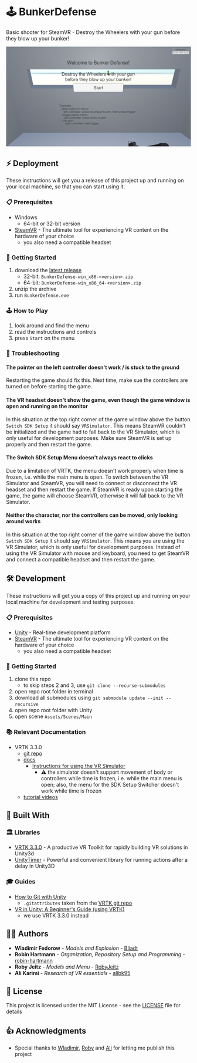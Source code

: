 # 🕹️ BunkerDefense
Basic shooter for SteamVR - Destroy the Wheelers with your gun before they blow up your bunker!

![Start Menu](docs/images/start-menu.png)

## ⚡ Deployment

These instructions will get you a release of this project up and running on your local machine, so that you can start using it.

### 📋 Prerequisites

- Windows
    - 64-bit or 32-bit version
- [SteamVR](https://store.steampowered.com/app/250820/SteamVR/) - The ultimate tool for experiencing VR content on the hardware of your choice
    * you also need a compatible headset

### 🚀 Getting Started

1. download the [latest release](../../releases/latest)
    - 32-bit: `BunkerDefense-win_x86-<version>.zip`
    - 64-bit: `BunkerDefense-win_x86_64-<version>.zip`
1. unzip the archive
1. run `BunkerDefense.exe`

### 🕹️ How to Play

1. look around and find the menu
1. read the instructions and controls
1. press `Start` on the menu

### 🐞 Troubleshooting

#### The pointer on the left controller doesn't work / is stuck to the ground

Restarting the game should fix this. Next time, make sue the controllers are turned on before starting the game.

#### The VR headset doesn't show the game, even though the game window is open and running on the monitor

In this situation at the top right corner of the game window above the button `Switch SDK Setup` it should say `VRSimulator`. This means SteamVR couldn't be initialized and the game had to fall back to the VR Simulator, which is only useful for development purposes. Make sure SteamVR is set up properly and then restart the game.

#### The Switch SDK Setup Menu doesn't always react to clicks

Due to a limitation of VRTK, the menu doesn't work properly when time is frozen, i.e. while the main menu is open. To switch between the VR Simulator and SteamVR, you will need to connect or disconnect the VR headset and then restart the game. If SteamVR is ready upon starting the game, the game will choose SteamVR, otherwise it will fall back to the VR Simulator.

#### Neither the character, nor the controllers can be moved, only looking around works

In this situation at the top right corner of the game window above the button `Switch SDK Setup` it should say `VRSimulator`. This means you are using the VR Simulator, which is only useful for development purposes. Instead of using the VR Simulator with mouse and keyboard, you need to get SteamVR and connect a compatible headset and then restart the game.


## 🛠️ Development

These instructions will get you a copy of this project up and running on your local machine for development and testing purposes.

### 📋 Prerequisites

- [Unity](https://unity3d.com/get-unity/download) - Real-time development platform
- [SteamVR](https://store.steampowered.com/app/250820/SteamVR/) - The ultimate tool for experiencing VR content on the hardware of your choice
    * you also need a compatible headset

### 🚀 Getting Started

1. clone this repo
    - to skip steps 2 and 3, use `git clone --recurse-submodules`
1. open repo root folder in terminal
1. download all submodules using `git submodule update --init --recursive`
1. open repo root folder with Unity
1. open scene `Assets/Scenes/Main`

### 📚 Relevant Documentation
- VRTK 3.3.0
    - [git repo](https://github.com/ExtendRealityLtd/VRTK/tree/3.3.0)
    - [docs](https://vrtoolkit.readme.io/v3.3.0)
        - [Instructions for using the VR Simulator](https://vrtoolkit.readme.io/docs/getting-started#section-vr-simulator)
            - ⚠️ the simulator doesn't support movement of body or controllers while time is frozen, i.e. while the main menu is open; also, the menu for the SDK Setup Switcher doesn't work while time is frozen
    - [tutorial videos](https://www.youtube.com/channel/UCWRk-LEMUNoZxUmY1wO7DBQ/search?query=vrtk+v3)


## 🔧 Built With

### 🏛️ Libraries

- [VRTK 3.3.0](https://github.com/ExtendRealityLtd/VRTK/tree/3.3.0) - A productive VR Toolkit for rapidly building VR solutions in Unity3d
- [UnityTimer](https://github.com/akbiggs/UnityTimer) - Powerful and convenient library for running actions after a delay in Unity3D

### 🎓 Guides

- [How to Git with Unity](https://thoughtbot.com/blog/how-to-git-with-unity)
    - `.gitattributes` taken from the [VRTK git repo](https://github.com/ExtendRealityLtd/VRTK/blob/master/.gitattributes)
- [VR in Unity: A Beginner's Guide (using VRTK)](https://learn.unity.com/project/vr-in-unity-a-beginner-s-guide)
    - we use VRTK 3.3.0 instead


## 👨‍💻 Authors

- **Wladimir Fedorow** - *Models and Explosion* - [Bljadt](https://github.com/Bljadt)
- **Robin Hartmann** - *Organization, Repository Setup and Programming* - [robin-hartmann](https://github.com/robin-hartmann)
- **Roby Jeitz** - *Models and Menu* - [RobyJeitz](https://github.com/RobyJeitz)
- **Ali Karimi** - *Research of VR essentials* - [alibk95](https://github.com/alibk95)


## 📃 License

This project is licensed under the MIT License - see the [LICENSE](LICENSE) file for details

## 👍 Acknowledgments

- Special thanks to [Wladimir](https://github.com/Bljadt), [Roby](https://github.com/RobyJeitz) and [Ali](https://github.com/alibk95) for letting me publish this project
